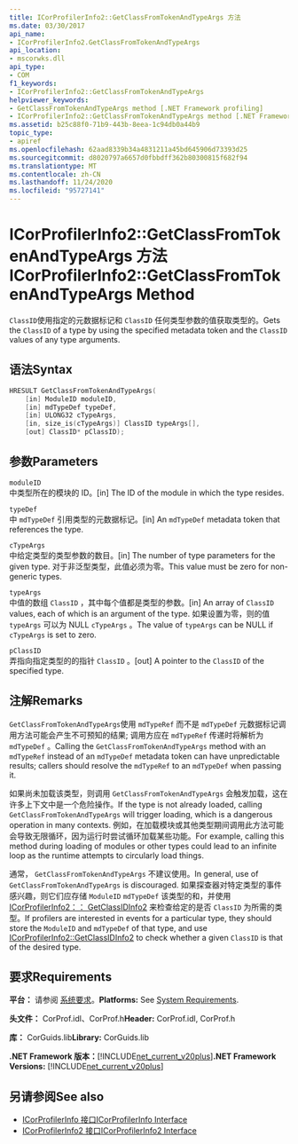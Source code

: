 ```yaml
---
title: ICorProfilerInfo2::GetClassFromTokenAndTypeArgs 方法
ms.date: 03/30/2017
api_name:
- ICorProfilerInfo2.GetClassFromTokenAndTypeArgs
api_location:
- mscorwks.dll
api_type:
- COM
f1_keywords:
- ICorProfilerInfo2::GetClassFromTokenAndTypeArgs
helpviewer_keywords:
- GetClassFromTokenAndTypeArgs method [.NET Framework profiling]
- ICorProfilerInfo2::GetClassFromTokenAndTypeArgs method [.NET Framework profiling]
ms.assetid: b25c88f0-71b9-443b-8eea-1c94db0a44b9
topic_type:
- apiref
ms.openlocfilehash: 62aad8339b34a4831211a45bd645906d73393d25
ms.sourcegitcommit: d8020797a6657d0fbbdff362b80300815f682f94
ms.translationtype: MT
ms.contentlocale: zh-CN
ms.lasthandoff: 11/24/2020
ms.locfileid: "95727141"
---
```

# <a name="icorprofilerinfo2getclassfromtokenandtypeargs-method"></a><span data-ttu-id="f469c-102">ICorProfilerInfo2::GetClassFromTokenAndTypeArgs 方法</span><span class="sxs-lookup"><span data-stu-id="f469c-102">ICorProfilerInfo2::GetClassFromTokenAndTypeArgs Method</span></span>

<span data-ttu-id="f469c-103">`ClassID`使用指定的元数据标记和 `ClassID` 任何类型参数的值获取类型的。</span><span class="sxs-lookup"><span data-stu-id="f469c-103">Gets the `ClassID` of a type by using the specified metadata token and the `ClassID` values of any type arguments.</span></span>  
  
## <a name="syntax"></a><span data-ttu-id="f469c-104">语法</span><span class="sxs-lookup"><span data-stu-id="f469c-104">Syntax</span></span>  
  
```cpp  
HRESULT GetClassFromTokenAndTypeArgs(  
    [in] ModuleID moduleID,  
    [in] mdTypeDef typeDef,  
    [in] ULONG32 cTypeArgs,  
    [in, size_is(cTypeArgs)] ClassID typeArgs[],  
    [out] ClassID* pClassID);  
```  
  
## <a name="parameters"></a><span data-ttu-id="f469c-105">参数</span><span class="sxs-lookup"><span data-stu-id="f469c-105">Parameters</span></span>  

 `moduleID`  
 <span data-ttu-id="f469c-106">中类型所在的模块的 ID。</span><span class="sxs-lookup"><span data-stu-id="f469c-106">[in] The ID of the module in which the type resides.</span></span>  
  
 `typeDef`  
 <span data-ttu-id="f469c-107">中 `mdTypeDef` 引用类型的元数据标记。</span><span class="sxs-lookup"><span data-stu-id="f469c-107">[in] An `mdTypeDef` metadata token that references the type.</span></span>  
  
 `cTypeArgs`  
 <span data-ttu-id="f469c-108">中给定类型的类型参数的数目。</span><span class="sxs-lookup"><span data-stu-id="f469c-108">[in] The number of type parameters for the given type.</span></span> <span data-ttu-id="f469c-109">对于非泛型类型，此值必须为零。</span><span class="sxs-lookup"><span data-stu-id="f469c-109">This value must be zero for non-generic types.</span></span>  
  
 `typeArgs`  
 <span data-ttu-id="f469c-110">中值的数组 `ClassID` ，其中每个值都是类型的参数。</span><span class="sxs-lookup"><span data-stu-id="f469c-110">[in] An array of `ClassID` values, each of which is an argument of the type.</span></span> <span data-ttu-id="f469c-111">如果设置为零，则的值 `typeArgs` 可以为 NULL `cTypeArgs` 。</span><span class="sxs-lookup"><span data-stu-id="f469c-111">The value of `typeArgs` can be NULL if `cTypeArgs` is set to zero.</span></span>  
  
 `pClassID`  
 <span data-ttu-id="f469c-112">弄指向指定类型的的指针 `ClassID` 。</span><span class="sxs-lookup"><span data-stu-id="f469c-112">[out] A pointer to the `ClassID` of the specified type.</span></span>  
  
## <a name="remarks"></a><span data-ttu-id="f469c-113">注解</span><span class="sxs-lookup"><span data-stu-id="f469c-113">Remarks</span></span>  

 <span data-ttu-id="f469c-114">`GetClassFromTokenAndTypeArgs`使用 `mdTypeRef` 而不是 `mdTypeDef` 元数据标记调用方法可能会产生不可预知的结果; 调用方应在 `mdTypeRef` 传递时将解析为 `mdTypeDef` 。</span><span class="sxs-lookup"><span data-stu-id="f469c-114">Calling the `GetClassFromTokenAndTypeArgs` method with an `mdTypeRef` instead of an `mdTypeDef` metadata token can have unpredictable results; callers should resolve the `mdTypeRef` to an `mdTypeDef` when passing it.</span></span>  
  
 <span data-ttu-id="f469c-115">如果尚未加载该类型，则调用 `GetClassFromTokenAndTypeArgs` 会触发加载，这在许多上下文中是一个危险操作。</span><span class="sxs-lookup"><span data-stu-id="f469c-115">If the type is not already loaded, calling `GetClassFromTokenAndTypeArgs` will trigger loading, which is a dangerous operation in many contexts.</span></span> <span data-ttu-id="f469c-116">例如，在加载模块或其他类型期间调用此方法可能会导致无限循环，因为运行时尝试循环加载某些功能。</span><span class="sxs-lookup"><span data-stu-id="f469c-116">For example, calling this method during loading of modules or other types could lead to an infinite loop as the runtime attempts to circularly load things.</span></span>  
  
 <span data-ttu-id="f469c-117">通常， `GetClassFromTokenAndTypeArgs` 不建议使用。</span><span class="sxs-lookup"><span data-stu-id="f469c-117">In general, use of `GetClassFromTokenAndTypeArgs` is discouraged.</span></span> <span data-ttu-id="f469c-118">如果探查器对特定类型的事件感兴趣，则它们应存储 `ModuleID` `mdTypeDef` 该类型的和，并使用 [ICorProfilerInfo2：： GetClassIDInfo2](icorprofilerinfo2-getclassidinfo2-method.md) 来检查给定的是否 `ClassID` 为所需的类型。</span><span class="sxs-lookup"><span data-stu-id="f469c-118">If profilers are interested in events for a particular type, they should store the `ModuleID` and `mdTypeDef` of that type, and use [ICorProfilerInfo2::GetClassIDInfo2](icorprofilerinfo2-getclassidinfo2-method.md) to check whether a given `ClassID` is that of the desired type.</span></span>  
  
## <a name="requirements"></a><span data-ttu-id="f469c-119">要求</span><span class="sxs-lookup"><span data-stu-id="f469c-119">Requirements</span></span>  

 <span data-ttu-id="f469c-120">**平台：** 请参阅 [系统要求](../../get-started/system-requirements.md)。</span><span class="sxs-lookup"><span data-stu-id="f469c-120">**Platforms:** See [System Requirements](../../get-started/system-requirements.md).</span></span>  
  
 <span data-ttu-id="f469c-121">**头文件：** CorProf.idl、CorProf.h</span><span class="sxs-lookup"><span data-stu-id="f469c-121">**Header:** CorProf.idl, CorProf.h</span></span>  
  
 <span data-ttu-id="f469c-122">**库：** CorGuids.lib</span><span class="sxs-lookup"><span data-stu-id="f469c-122">**Library:** CorGuids.lib</span></span>  
  
 <span data-ttu-id="f469c-123">**.NET Framework 版本：**[!INCLUDE[net_current_v20plus](../../../../includes/net-current-v20plus-md.md)]</span><span class="sxs-lookup"><span data-stu-id="f469c-123">**.NET Framework Versions:** [!INCLUDE[net_current_v20plus](../../../../includes/net-current-v20plus-md.md)]</span></span>  
  
## <a name="see-also"></a><span data-ttu-id="f469c-124">另请参阅</span><span class="sxs-lookup"><span data-stu-id="f469c-124">See also</span></span>

- [<span data-ttu-id="f469c-125">ICorProfilerInfo 接口</span><span class="sxs-lookup"><span data-stu-id="f469c-125">ICorProfilerInfo Interface</span></span>](icorprofilerinfo-interface.md)
- [<span data-ttu-id="f469c-126">ICorProfilerInfo2 接口</span><span class="sxs-lookup"><span data-stu-id="f469c-126">ICorProfilerInfo2 Interface</span></span>](icorprofilerinfo2-interface.md)

